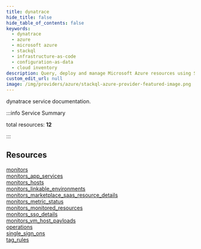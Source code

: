```yaml
---
title: dynatrace
hide_title: false
hide_table_of_contents: false
keywords:
  - dynatrace
  - azure
  - microsoft azure
  - stackql
  - infrastructure-as-code
  - configuration-as-data
  - cloud inventory
description: Query, deploy and manage Microsoft Azure resources using SQL
custom_edit_url: null
image: /img/providers/azure/stackql-azure-provider-featured-image.png
---
```


dynatrace service documentation.

:::info Service Summary

<div class="row">
<div class="providerDocColumn">
<span>total resources:&nbsp;<b>12</b></span><br />
</div>
</div>

:::

## Resources
<div class="row">
<div class="providerDocColumn">
<a href="/providers/azure_isv/dynatrace/monitors/">monitors</a><br />
<a href="/providers/azure_isv/dynatrace/monitors_app_services/">monitors_app_services</a><br />
<a href="/providers/azure_isv/dynatrace/monitors_hosts/">monitors_hosts</a><br />
<a href="/providers/azure_isv/dynatrace/monitors_linkable_environments/">monitors_linkable_environments</a><br />
<a href="/providers/azure_isv/dynatrace/monitors_marketplace_saas_resource_details/">monitors_marketplace_saas_resource_details</a><br />
<a href="/providers/azure_isv/dynatrace/monitors_metric_status/">monitors_metric_status</a>
</div>
<div class="providerDocColumn">
<a href="/providers/azure_isv/dynatrace/monitors_monitored_resources/">monitors_monitored_resources</a><br />
<a href="/providers/azure_isv/dynatrace/monitors_sso_details/">monitors_sso_details</a><br />
<a href="/providers/azure_isv/dynatrace/monitors_vm_host_payloads/">monitors_vm_host_payloads</a><br />
<a href="/providers/azure_isv/dynatrace/operations/">operations</a><br />
<a href="/providers/azure_isv/dynatrace/single_sign_ons/">single_sign_ons</a><br />
<a href="/providers/azure_isv/dynatrace/tag_rules/">tag_rules</a>
</div>
</div>